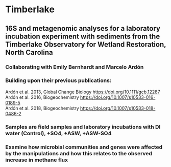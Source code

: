 # Timberlake
## 16S and metagenomic analyses for a laboratory incubation experiment with sediments from the Timberlake Observatory for Wetland Restoration, North Carolina
### Collaborating with Emily Bernhardt and Marcelo Ardón
### Building upon their previous publications:
Ardón et al. 2013, Global Change Biology https://doi.org/10.1111/gcb.12287 \
Ardón et al. 2016, Biogeochemistry https://doi.org/10.1007/s10533-016-0189-5 \
Ardón et al. 2018, Biogeochemistry https://doi.org/10.1007/s10533-018-0486-2
### Samples are field samples and laboratory incubations with DI water (Control), +SO4, +ASW, +ASW-SO4
### Examine how microbial communities and genes were affected by the manipulations and how this relates to the observed increase in methane flux
